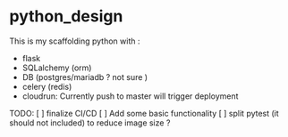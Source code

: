 # python_design
This is my scaffolding python with :
- flask 
- SQLalchemy (orm)
- DB (postgres/mariadb ? not sure )
- celery (redis)
- cloudrun: Currently push to master will trigger deployment

TODO:
[ ] finalize CI/CD
[ ] Add some basic functionality 
[ ] split pytest (it should not included) to reduce image size ? 

